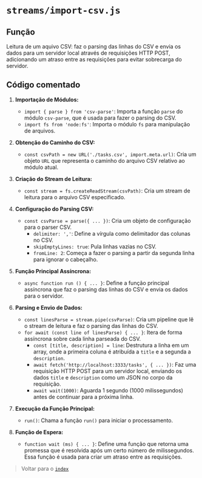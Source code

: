 # `streams/import-csv.js`

## Função

Leitura de um aquivo CSV: faz o parsing das linhas do CSV e envia os dados para um servidor local através de requisições HTTP POST, adicionando um atraso entre as requisições para evitar sobrecarga do servidor.

## Código comentado

1. **Importação de Módulos:**
   - `import { parse } from 'csv-parse'`: Importa a função `parse` do módulo `csv-parse`, que é usada para fazer o parsing do CSV.
   - `import fs from 'node:fs'`: Importa o módulo `fs` para manipulação de arquivos.

2. **Obtenção do Caminho do CSV:**
   - `const csvPath = new URL('./tasks.csv', import.meta.url)`: Cria um objeto `URL` que representa o caminho do arquivo CSV relativo ao módulo atual.

3. **Criação do Stream de Leitura:**
   - `const stream = fs.createReadStream(csvPath)`: Cria um stream de leitura para o arquivo CSV especificado.

4. **Configuração do Parsing CSV:**
   - `const csvParse = parse({ ... })`: Cria um objeto de configuração para o parser CSV.
     - `delimiter: ','`: Define a vírgula como delimitador das colunas no CSV.
     - `skipEmptyLines: true`: Pula linhas vazias no CSV.
     - `fromLine: 2`: Começa a fazer o parsing a partir da segunda linha para ignorar o cabeçalho.

5. **Função Principal Assíncrona:**
   - `async function run () { ... }`: Define a função principal assíncrona que faz o parsing das linhas do CSV e envia os dados para o servidor.

6. **Parsing e Envio de Dados:**
   - `const linesParse = stream.pipe(csvParse)`: Cria um pipeline que lê o stream de leitura e faz o parsing das linhas do CSV.
   - `for await (const line of linesParse) { ... }`: Itera de forma assíncrona sobre cada linha parseada do CSV.
     - `const [title, description] = line`: Destrutura a linha em um array, onde a primeira coluna é atribuída a `title` e a segunda a `description`.
     - `await fetch('http://localhost:3333/tasks', { ... })`: Faz uma requisição HTTP POST para um servidor local, enviando os dados `title` e `description` como um JSON no corpo da requisição.
     - `await wait(1000)`: Aguarda 1 segundo (1000 milissegundos) antes de continuar para a próxima linha.

7. **Execução da Função Principal:**
   - `run()`: Chama a função `run()` para iniciar o processamento.

8. **Função de Espera:**
   - `function wait (ms) { ... }`: Define uma função que retorna uma promessa que é resolvida após um certo número de milissegundos. Essa função é usada para criar um atraso entre as requisições.

> Voltar para o [`index`](../../index.md)
